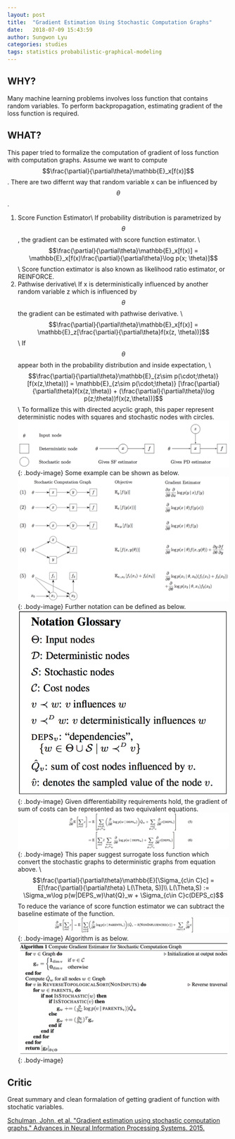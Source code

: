 ```yaml
---
layout: post
title:  "Gradient Estimation Using Stochastic Computation Graphs"
date:   2018-07-09 15:43:59
author: Sungwon Lyu
categories: studies
tags: statistics probabilistic-graphical-modeling
---
```

## WHY? 
Many machine learning problems involves loss function that contains random variables. To perform backpropagation, estimating gradient of the loss function is required. 

## WHAT?
This paper tried to formalize the computation of gradient of loss function with computation graphs. Assume we want to compute $$\frac{\partial}{\partial\theta}\mathbb{E}_x[f(x)]$$. There are two differnt way that random variable x can be influenced by $$\theta$$. 
1. Score Function Estimator\\
If probability distribution is parametrized by $$\theta$$, the gradient can be estimated with score function estimator. \\
$$\frac{\partial}{\partial\theta}\mathbb{E}_x[f(x)] = \mathbb{E}_x[f(x)\frac{\partial}{\partial\theta}\log p(x; \theta)]$$\\
Score function extimator is also known as likelihood ratio estimator, or REINFORCE.
2. Pathwise derivative\\
If x is deterministically influenced by another random variable z which is influenced by $$\theta$$ the gradient can be estimated with pathwise derivative. \\
$$\frac{\partial}{\partial\theta}\mathbb{E}_x[f(x)] = \mathbb{E}_z[\frac{\partial}{\partial\theta}f(x(z, \theta))]$$\\
If $$\theta$$ appear both in the probability distribution and inside expectation, \\
$$\frac{\partial}{\partial\theta}\mathbb{E}_{z\sim p(\cdot;\theta)}[f(x(z,\theta))] = \mathbb{E}_{z\sim p(\cdot;\theta)} [\frac{\partial}{\partial\theta}f(x(z,\theta)) + (\frac{\partial}{\partial\theta}\log p(z;\theta))f(x(z,\theta))]$$\\
To formallize this with directed acyclic graph, this paper represent deterministic nodes with squares and stochastic nodes with circles. 
![image](/assets/images/gescg1.png){: .body-image}
Some example can be shown as below. 
![image](/assets/images/gescg2.png){: .body-image}
Further notation can be defined as below.
![image](/assets/images/gescg3.png){: .body-image}
Given differentiability requirements hold, the gradient of sum of costs can be represented as two equivalent equations.
![image](/assets/images/gescg4.png){: .body-image}
This paper suggest surrogate loss function which convert the stochastic graphs to deterministic graphs from equation above. \\
$$\frac{\partial}{\partial\theta}\mathbb{E}[\Sigma_{c\in C}c] = E[\frac{\partial}{\partial\theta} L(\Theta, S)]\\
L(\Theta,S) := \Sigma_w\log p(w|DEPS_w)\hat{Q}_w + \Sigma_{c\in C}c(DEPS_c)$$
To reduce the variance of score function estimator we can subtract the baseline estimate of the function. 
![image](/assets/images/gescg5.png){: .body-image}
Algorithm is as below. 
![image](/assets/images/gescg6.png){: .body-image}

## Critic
Great summary and clean formalation of getting gradient of function with stochatic variables. 

[Schulman, John, et al. "Gradient estimation using stochastic computation graphs." Advances in Neural Information Processing Systems. 2015.](http://papers.nips.cc/paper/5899-gradient-estimation-using-stochastic-computation-graphs)